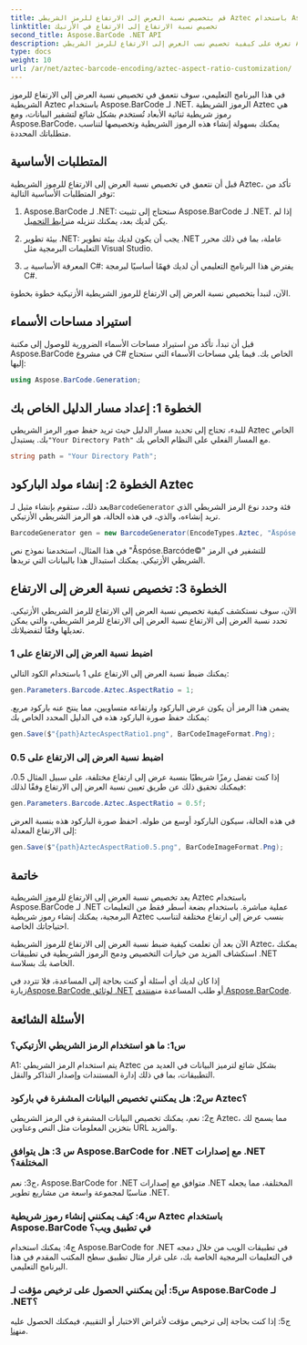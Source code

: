 ```yaml
---
title: قم بتخصيص نسبة العرض إلى الارتفاع للرمز الشريطي Aztec باستخدام Aspose.BarCode لـ .NET
linktitle: تخصيص نسبة الارتفاع إلى الارتفاع في الأزتيك
second_title: Aspose.BarCode .NET API
description: تعرف على كيفية تخصيص نسب العرض إلى الارتفاع للرمز الشريطي Aztec باستخدام Aspose.BarCode لـ .NET. قم بإنشاء رموز شريطية فريدة ومرنة لتطبيقات .NET الخاصة بك.
type: docs
weight: 10
url: /ar/net/aztec-barcode-encoding/aztec-aspect-ratio-customization/
---
```

في هذا البرنامج التعليمي، سوف نتعمق في تخصيص نسبة العرض إلى الارتفاع للرموز الشريطية Aztec باستخدام Aspose.BarCode لـ .NET. الرموز الشريطية Aztec هي رموز شريطية ثنائية الأبعاد تُستخدم بشكل شائع لتشفير البيانات، ومع Aspose.BarCode، يمكنك بسهولة إنشاء هذه الرموز الشريطية وتخصيصها لتناسب متطلباتك المحددة.

## المتطلبات الأساسية

قبل أن نتعمق في تخصيص نسبة العرض إلى الارتفاع للرموز الشريطية Aztec، تأكد من توفر المتطلبات الأساسية التالية:

1.  Aspose.BarCode لـ .NET: ستحتاج إلى تثبيت Aspose.BarCode لـ .NET. إذا لم يكن لديك بعد، يمكنك تنزيله من[رابط التحميل](https://releases.aspose.com/barcode/net/).

2. بيئة تطوير .NET: يجب أن يكون لديك بيئة تطوير .NET عاملة، بما في ذلك محرر التعليمات البرمجية مثل Visual Studio.

3. المعرفة الأساسية بـ C#: يفترض هذا البرنامج التعليمي أن لديك فهمًا أساسيًا لبرمجة C#.

الآن، لنبدأ بتخصيص نسبة العرض إلى الارتفاع للرموز الشريطية الأزتيكية خطوة بخطوة.

## استيراد مساحات الأسماء

قبل أن تبدأ، تأكد من استيراد مساحات الأسماء الضرورية للوصول إلى مكتبة Aspose.BarCode في مشروع C# الخاص بك. فيما يلي مساحات الأسماء التي ستحتاج إليها:

```csharp
using Aspose.BarCode.Generation;
```

## الخطوة 1: إعداد مسار الدليل الخاص بك

 للبدء، تحتاج إلى تحديد مسار الدليل حيث تريد حفظ صور الرمز الشريطي Aztec الخاص بك. يستبدل`"Your Directory Path"` مع المسار الفعلي على النظام الخاص بك.

```csharp
string path = "Your Directory Path";
```

## الخطوة 2: إنشاء مولد الباركود Aztec

 بعد ذلك، ستقوم بإنشاء مثيل لـ`BarcodeGenerator` فئة وحدد نوع الرمز الشريطي الذي تريد إنشاءه، والذي، في هذه الحالة، هو الرمز الشريطي الأزتيكي.

```csharp
BarcodeGenerator gen = new BarcodeGenerator(EncodeTypes.Aztec, "Åspóse.Barcóde©");
```

في هذا المثال، استخدمنا نموذج نص "Åspóse.Barcóde©" للتشفير في الرمز الشريطي الأزتيكي. يمكنك استبدال هذا بالبيانات التي تريدها.

## الخطوة 3: تخصيص نسبة العرض إلى الارتفاع

الآن، سوف نستكشف كيفية تخصيص نسبة العرض إلى الارتفاع للرمز الشريطي الأزتيكي. تحدد نسبة العرض إلى الارتفاع نسبة العرض إلى الارتفاع للرمز الشريطي، والتي يمكن تعديلها وفقًا لتفضيلاتك.

### اضبط نسبة العرض إلى الارتفاع على 1

يمكنك ضبط نسبة العرض إلى الارتفاع على 1 باستخدام الكود التالي:

```csharp
gen.Parameters.Barcode.Aztec.AspectRatio = 1;
```

يضمن هذا الرمز أن يكون عرض الباركود وارتفاعه متساويين، مما ينتج عنه باركود مربع. يمكنك حفظ صورة الباركود هذه في الدليل المحدد الخاص بك:

```csharp
gen.Save($"{path}AztecAspectRatio1.png", BarCodeImageFormat.Png);
```

### اضبط نسبة العرض إلى الارتفاع على 0.5

إذا كنت تفضل رمزًا شريطيًا بنسبة عرض إلى ارتفاع مختلفة، على سبيل المثال 0.5، فيمكنك تحقيق ذلك عن طريق تعيين نسبة العرض إلى الارتفاع وفقًا لذلك:

```csharp
gen.Parameters.Barcode.Aztec.AspectRatio = 0.5f;
```

في هذه الحالة، سيكون الباركود أوسع من طوله. احفظ صورة الباركود هذه بنسبة العرض إلى الارتفاع المعدلة:

```csharp
gen.Save($"{path}AztecAspectRatio0.5.png", BarCodeImageFormat.Png);
```

## خاتمة

يعد تخصيص نسبة العرض إلى الارتفاع للرموز الشريطية Aztec باستخدام Aspose.BarCode لـ .NET عملية مباشرة. باستخدام بضعة أسطر فقط من التعليمات البرمجية، يمكنك إنشاء رموز شريطية Aztec بنسب عرض إلى ارتفاع مختلفة لتناسب احتياجاتك الخاصة.

الآن بعد أن تعلمت كيفية ضبط نسبة العرض إلى الارتفاع للرموز الشريطية Aztec، يمكنك استكشاف المزيد من خيارات التخصيص ودمج الرموز الشريطية في تطبيقات .NET الخاصة بك بسلاسة.

 إذا كان لديك أي أسئلة أو كنت بحاجة إلى المساعدة، فلا تتردد في زيارة[Aspose.BarCode لوثائق .NET](https://reference.aspose.com/barcode/net/) أو طلب المساعدة من[منتدى Aspose.BarCode](https://forum.aspose.com/c/barcode/13).

## الأسئلة الشائعة

### س1: ما هو استخدام الرمز الشريطي الأزتيكي؟

A1: يتم استخدام الرمز الشريطي Aztec بشكل شائع لترميز البيانات في العديد من التطبيقات، بما في ذلك إدارة المستندات وإصدار التذاكر والنقل.

### س2: هل يمكنني تخصيص البيانات المشفرة في باركود Aztec؟

ج2: نعم، يمكنك تخصيص البيانات المشفرة في الرمز الشريطي Aztec، مما يسمح لك بتخزين المعلومات مثل النص وعناوين URL والمزيد.

### س 3: هل يتوافق Aspose.BarCode for .NET مع إصدارات .NET المختلفة؟

ج3: نعم، Aspose.BarCode for .NET متوافق مع إصدارات .NET المختلفة، مما يجعله مناسبًا لمجموعة واسعة من مشاريع تطوير .NET.

### س4: كيف يمكنني إنشاء رموز شريطية Aztec باستخدام Aspose.BarCode في تطبيق ويب؟

ج4: يمكنك استخدام Aspose.BarCode for .NET في تطبيقات الويب من خلال دمجه في التعليمات البرمجية الخاصة بك، على غرار مثال تطبيق سطح المكتب المقدم في هذا البرنامج التعليمي.

### س5: أين يمكنني الحصول على ترخيص مؤقت لـ Aspose.BarCode لـ .NET؟

 ج5: إذا كنت بحاجة إلى ترخيص مؤقت لأغراض الاختبار أو التقييم، فيمكنك الحصول عليه من[هنا](https://purchase.aspose.com/temporary-license/).